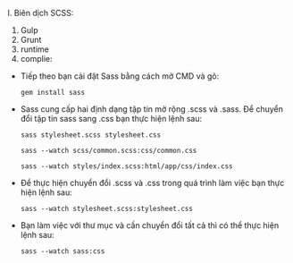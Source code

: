 I. Biên dịch SCSS:
1. Gulp
2. Grunt
3. runtime
4. complie:

- Tiếp theo bạn cài đặt Sass bằng cách mở CMD và gõ:

  ```gem install sass```

- Sass cung cấp hai định dạng tập tin mở rộng .scss và .sass. Để chuyển đổi tập tin sass sang .css bạn thực hiện lệnh sau:

  ```sass stylesheet.scss stylesheet.css```

  ```sass --watch scss/common.scss:css/common.css```

  ```sass --watch styles/index.scss:html/app/css/index.css```

- Để thực hiện chuyển đổi .scss và .css trong quá trình làm việc bạn thực hiện lệnh sau:

  ```sass --watch stylesheet.scss:stylesheet.css```

- Bạn làm việc với thư mục và cần chuyển đổi tất cả thì có thể thực hiện lệnh sau:

  ```sass --watch sass:css```
